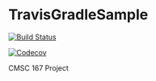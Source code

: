 # TravisGradleSample

[![Build Status](https://travis-ci.org/eemsquared/TravisGradleSample.svg?branch=master)](https://travis-ci.org/eemsquared/TravisGradleSample)

[![Codecov](https://img.shields.io/codecov/c/github/eemsquared/TravisGradleSample.svg?branch=master)](https://img.shields.io/codecov/c/github/eemsquared/TravisGradleSample)

CMSC 167 Project
